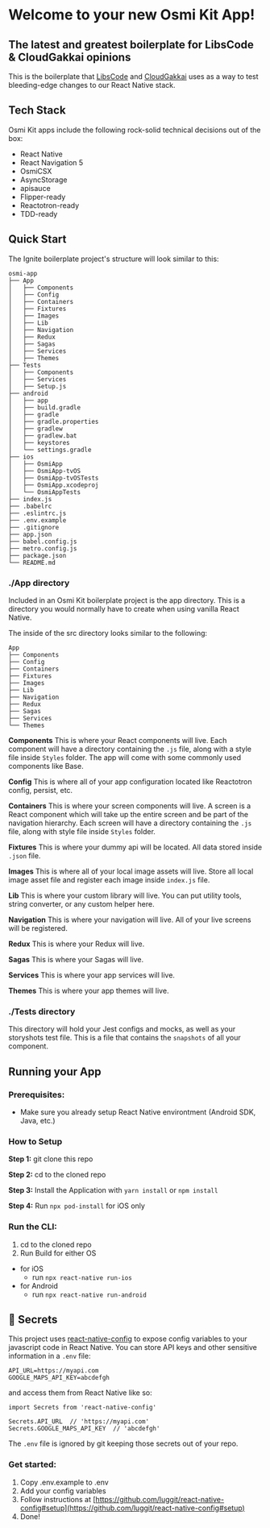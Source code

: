 # Welcome to your new Osmi Kit App!

## The latest and greatest boilerplate for LibsCode & CloudGakkai opinions
This is the boilerplate that [LibsCode](https://libscode.com/) and [CloudGakkai](https://cloudgakkai.dev/) uses as a way to test bleeding-edge changes to our React Native stack.

## Tech Stack
Osmi Kit apps include the following rock-solid technical decisions out of the box:
- React Native
- React Navigation 5
- OsmiCSX
- AsyncStorage
- apisauce
- Flipper-ready
- Reactotron-ready
- TDD-ready

## Quick Start
The Ignite boilerplate project's structure will look similar to this:
```
osmi-app
├── App
│   ├── Components
│   ├── Config
│   ├── Containers
│   ├── Fixtures
│   ├── Images
│   ├── Lib
│   ├── Navigation
│   ├── Redux
│   ├── Sagas
│   ├── Services
│   ├── Themes
├── Tests
│   ├── Components
│   ├── Services
│   ├── Setup.js
├── android
│   ├── app
│   ├── build.gradle
│   ├── gradle
│   ├── gradle.properties
│   ├── gradlew
│   ├── gradlew.bat
│   ├── keystores
│   └── settings.gradle
├── ios
│   ├── OsmiApp
│   ├── OsmiApp-tvOS
│   ├── OsmiApp-tvOSTests
│   ├── OsmiApp.xcodeproj
│   └── OsmiAppTests
├── index.js
├── .babelrc
├── .eslintrc.js
├── .env.example
├── .gitignore
├── app.json
├── babel.config.js
├── metro.config.js
├── package.json
└── README.md
```

### ./App directory
Included in an Osmi Kit boilerplate project is the app directory. This is a directory you would normally have to create when using vanilla React Native.

The inside of the src directory looks similar to the following:
```
App
├── Components
├── Config
├── Containers
├── Fixtures
├── Images
├── Lib
├── Navigation
├── Redux
├── Sagas
├── Services
└── Themes
```

**Components** This is where your React components will live. Each component will have a directory containing the `.js` file, along with a style file inside `Styles` folder. The app will come with some commonly used components like Base.

**Config** This is where all of your app configuration located like Reactotron config, persist, etc.

**Containers** This is where your screen components will live. A screen is a React component which will take up the entire screen and be part of the navigation hierarchy. Each screen will have a directory containing the `.js` file, along with style file inside `Styles` folder.

**Fixtures** This is where your dummy api will be located. All data stored inside `.json` file.

**Images** This is where all of your local image assets will live. Store all local image asset file and register each image inside `index.js` file.

**Lib** This is where your custom library will live. You can put utility tools, string converter, or any custom helper here.

**Navigation** This is where your navigation will live. All of your live screens will be registered.

**Redux** This is where your Redux will live.

**Sagas** This is where your Sagas will live.

**Services** This is where your app services will live.

**Themes** This is where your app themes will live.

### ./Tests directory
This directory will hold your Jest configs and mocks, as well as your storyshots test file. This is a file that contains the `snapshots` of all your component.

## Running your App
### Prerequisites:
- Make sure you already setup React Native environtment (Android SDK, Java, etc.)

### How to Setup
**Step 1:** git clone this repo

**Step 2:** cd to the cloned repo

**Step 3:** Install the Application with `yarn install` or `npm install`

**Step 4:** Run `npx pod-install` for iOS only

### Run the CLI:
1. cd to the cloned repo
2. Run Build for either OS
* for iOS
    * run `npx react-native run-ios`
* for Android
  * run `npx react-native run-android`

## :closed_lock_with_key: Secrets

This project uses [react-native-config](https://github.com/luggit/react-native-config) to expose config variables to your javascript code in React Native. You can store API keys
and other sensitive information in a `.env` file:

```
API_URL=https://myapi.com
GOOGLE_MAPS_API_KEY=abcdefgh
```

and access them from React Native like so:

```
import Secrets from 'react-native-config'

Secrets.API_URL  // 'https://myapi.com'
Secrets.GOOGLE_MAPS_API_KEY  // 'abcdefgh'
```

The `.env` file is ignored by git keeping those secrets out of your repo.

### Get started:
1. Copy .env.example to .env
2. Add your config variables
3. Follow instructions at [https://github.com/luggit/react-native-config#setup](https://github.com/luggit/react-native-config#setup)
4. Done!
